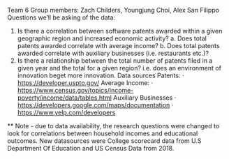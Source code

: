 Team 6
Group members: Zach Childers, Youngjung Choi, Alex San Filippo
Questions we’ll be asking of the data:
1.    Is there a correlation between software patents awarded within a given geographic region and increased economic activity?
a.    Does total patents awarded correlate with average income?
b.    Does total patents awarded correlate with auxiliary businesses (i.e. restaurants etc.)?
2.    Is there a relationship between the total number of patents filed in a given year and the total for a given region? i.e. does an environment of innovation beget more innovation.
Data sources
Patents:
·     https://developer.uspto.gov/
Average Income:
·     https://www.census.gov/topics/income-poverty/income/data/tables.html
Auxiliary Businesses
·     https://developers.google.com/maps/documentation
·     https://www.yelp.com/developers


** Note - due to data availability, the research questions were changed to look for correlations between household incomes and educational outcomes.  New datasources were College scorecard data from U.S Department Of Education and US Census Data from 2018.

